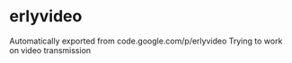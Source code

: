 # erlyvideo
Automatically exported from code.google.com/p/erlyvideo
Trying to work on video transmission
